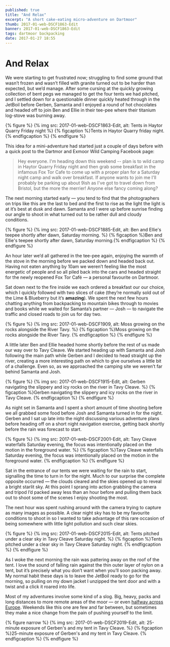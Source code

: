 ```yaml
---
published: true
title: "And Relax"
excerpt: "A short cake-eating micro-adventure on Dartmoor"
thumb: 2017-01-web-DSCF1863-Edit
banner: 2017-01-web-DSCF1863-Edit
tags: dartmoor backpacking
date: 2017-01-27 18:55
---
```


# And Relax

We were starting to get frustrated now; struggling to find some ground that wasn’t frozen and wasn’t filled with granite turned out to be harder than expected, but we’d manage. After some cursing at the quickly growing collection of bent pegs we managed to get the four tents we had pitched, and I settled down for a questionable dinner quickly heated through in the JetBoil before Gerben, Samanta and I enjoyed a round of hot chocolates and headed off to join Ben and Ellie in their tee-pee where their titanium log-stove was burning away.  

{% figure %}
  {% img src: 2017-01-web-DSCF1863-Edit, alt: Tents in Haytor Quarry Friday night %}
  {% figcaption %}Tents in Haytor Quarry friday night. {% endfigcaption %}
{% endfigure %}

This idea for a mini-adventure had started just a couple of days before with a quick post to the Dartmor and Exmoor Wild Camping Facebook page:

> Hey everyone. I'm heading down this weekend -- plan is to wild camp in Haytor Quarry Friday night and then grab some breakfast in the infamous Fox Tor Cafe to come up with a proper plan for a Saturday night camp and walk over breakfast. If anyone wants to join me I'll probably be parking up about 9ish as I've got to travel down from Bristol, but the more the merrier! Anyone else fancy coming along?

The next morning started early — you tend to find that the photographers on trips like this are the last to bed and the first to rise as the light the light is at it’s best at dusk and dawn. Samanta and I were up before sunrise finding our angle to shoot in what turned out to be rather dull and cloudy conditions. 

{% figure %}
  {% img src: 2017-01-web-DSCF1885-Edit, alt: Ben and Ellie's teepee shortly after dawn, Saturday morning. %}
  {% figcaption %}Ben and Ellie's teepee shortly after dawn, Saturday morning.{% endfigcaption %}
{% endfigure %}

An hour later we’d all gathered in the tee-pee again, enjoying the warmth of the stove in the morning before we packed down and headed back out. Having not eaten anything by 10am we weren’t feeling like the most energetic of people and so all piled back into the cars and headed straight for the newly reopened Fox Tor Café — a personal favourite on Dartmoor. 

Sat down next to the fire inside we each ordered a breakfast our our choice, which I quickly followed with two slices of cake (they’re normally sold out of the Lime & Blueberry but it’s **amazing**). We spent the next few hours chatting anything from backpacking to mountain bikes through to movies and books while we waited for Samanta’s partner — Josh — to navigate the traffic and closed roads to join us for day two. 

{% figure %}
  {% img src: 2017-01-web-DSCF1909, alt: Moss growing on the rocks alongside the River Tavy. %}
  {% figcaption %}Moss growing on the rocks alongside the River Tavy. {% endfigcaption %}
{% endfigure %}

A little later Ben and Ellie headed home shortly before the rest of us made our way over to Tavy Cleave. We started heading up with Samanta and Josh following the main path while Gerben and I decided to head straight up the river, creating a more interesting path on which to give ourselves a little bit of a challenge. Even so, as we approached the camping site we weren’t far behind Samanta and Josh. 

{% figure %}
  {% img src: 2017-01-web-DSCF1915-Edit, alt: Gerben navigating the slippery and icy rocks on the river in Tavy Cleave. %}
  {% figcaption %}Gerben navigating the slippery and icy rocks on the river in Tavy Cleave. {% endfigcaption %}
{% endfigure %}

As night set in Samanta and I spent a short amount of time shooting before we all grabbed some food before Josh and Samanta turned in for the night. Gerben and I sat up late into the night discussing various adventure plans before heading off on a short night navigation exercise, getting back shortly before the rain was forecast to start. 

{% figure %}
  {% img src: 2017-01-web-DSCF2001-Edit, alt: Tavy Cleave waterfalls Saturday evening, the focus was intentionally placed on the motion in the foreground water.  %}
  {% figcaption %}Tavy Cleave waterfalls Saturday evening, the focus was intentionally placed on the motion in the foreground water. {% endfigcaption %}
{% endfigure %}

Sat in the entrance of our tents we were waiting for the rain to start, signalling the time to turn in for the night. Much to our surprise the complete opposite occurred — the clouds cleared and the skies opened up to reveal a bright starlit sky. At this point I sprang into action grabbing the camera and tripod I’d packed away less than an hour before and pulling them back out to shoot some of the scenes I enjoy shooting the most. 

The next hour was spent rushing around with the camera trying to capture as many images as possible. A clear night sky has to be my favourite conditions to shoot in so I wanted to take advantage of this rare occasion of being somewhere with little light pollution and such clear skies. 

{% figure %}
  {% img src: 2017-01-web-DSCF2015-Edit, alt: Tents pitched under a clear sky in Tavy Cleave Saturday night. %}
  {% figcaption %}Tents pitched under a clear sky in Tavy Cleave Saturday night. {% endfigcaption %}
{% endfigure %}

As I woke the next morning the rain was pattering away on the roof of the tent. I love the sound of falling rain against the thin outer layer of nylon on a tent, but it’s precisely what you don’t want when you’ll soon packing away. My normal habit these days is to leave the JetBoil ready to go for the morning, so pulling on my down jacket I unzipped the tent door and with a twist and a click it roared into life. 

Most of my adventures involve some kind of a slog. Big, heavy, packs and long distances to more remote areas of the moor — or even [halfway across Europe](https://danielgroves.net/adventures-photography/2016/07/eurovelo "Eurovelo Part One"). Weekends like this one are few and far between, but sometimes they make a nice change from the pain of pushing yourself to the limit. 

{% figure narrow %}
  {% img src: 2017-01-web-DSCF2019-Edit, alt: 25-minute exposure of Gerben's and my tent in Tavy Cleave. %}
  {% figcaption %}25-minute exposure of Gerben's and my tent in Tavy Cleave. {% endfigcaption %}
{% endfigure %}